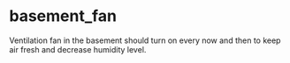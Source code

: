 # basement_fan
Ventilation fan in the basement should turn on every now and then to keep air fresh and decrease humidity level.
